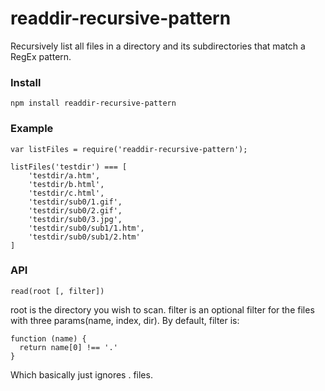 # readdir-recursive-pattern
Recursively list all files in a directory and its subdirectories that match a RegEx pattern.


### Install

    npm install readdir-recursive-pattern

### Example

    var listFiles = require('readdir-recursive-pattern');

    listFiles('testdir') === [
        'testdir/a.htm',
        'testdir/b.html',
        'testdir/c.html',
        'testdir/sub0/1.gif',
        'testdir/sub0/2.gif',
        'testdir/sub0/3.jpg',
        'testdir/sub0/sub1/1.htm',
        'testdir/sub0/sub1/2.htm' 
    ]

### API

    read(root [, filter])
    
root is the directory you wish to scan. filter is an optional filter for the files with three params(name, index, dir). By default, filter is:

    function (name) {
      return name[0] !== '.'
    }
    
Which basically just ignores . files.

